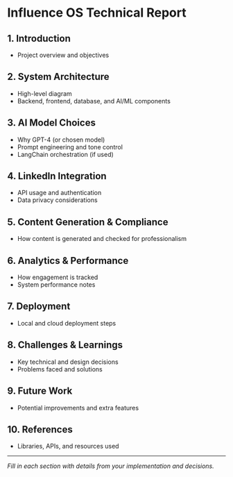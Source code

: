 # Influence OS Technical Report

## 1. Introduction
- Project overview and objectives

## 2. System Architecture
- High-level diagram
- Backend, frontend, database, and AI/ML components

## 3. AI Model Choices
- Why GPT-4 (or chosen model)
- Prompt engineering and tone control
- LangChain orchestration (if used)

## 4. LinkedIn Integration
- API usage and authentication
- Data privacy considerations

## 5. Content Generation & Compliance
- How content is generated and checked for professionalism

## 6. Analytics & Performance
- How engagement is tracked
- System performance notes

## 7. Deployment
- Local and cloud deployment steps

## 8. Challenges & Learnings
- Key technical and design decisions
- Problems faced and solutions

## 9. Future Work
- Potential improvements and extra features

## 10. References
- Libraries, APIs, and resources used

---

_Fill in each section with details from your implementation and decisions._
